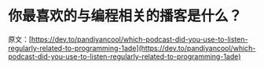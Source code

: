 # 你最喜欢的与编程相关的播客是什么？

原文：[https://dev.to/pandiyancool/which-podcast-did-you-use-to-listen-regularly-related-to-programming-1ade](https://dev.to/pandiyancool/which-podcast-did-you-use-to-listen-regularly-related-to-programming-1ade)